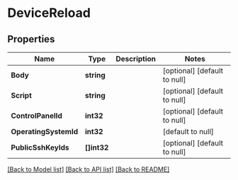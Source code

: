 # DeviceReload

## Properties
Name | Type | Description | Notes
------------ | ------------- | ------------- | -------------
**Body** | **string** |  | [optional] [default to null]
**Script** | **string** |  | [optional] [default to null]
**ControlPanelId** | **int32** |  | [optional] [default to null]
**OperatingSystemId** | **int32** |  | [default to null]
**PublicSshKeyIds** | **[]int32** |  | [optional] [default to null]

[[Back to Model list]](../README.md#documentation-for-models) [[Back to API list]](../README.md#documentation-for-api-endpoints) [[Back to README]](../README.md)


